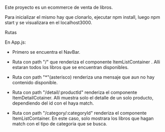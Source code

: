 Este proyecto es un ecommerce de venta de libros.

Para inicializar el mismo hay que clonarlo, ejecutar npm install, luego npm start y se visualizara en el localhost3000.

Rutas

En App.js:

- Primero se encuentra el NavBar.

- Ruta con path "/" que renderiza el componente ItemListContainer . Alli estaran todos los libros que se encuentran disponibles.

- Ruta con path "\*"(asterisco) renderiza una mensaje que aun no hay contenido disponible.

- Ruta con path "/detail/:productId" renderiza el componente ItemDetailCotainer. Alli muestra solo el detalle de un solo producto, dependiendo del id con el haya match.

- Ruta con path "/category/:categoryId" renderiza el componente ItemListContainer. En este caso, solo mostrara los libros que hagan match con el tipo de categoria que se busca.
